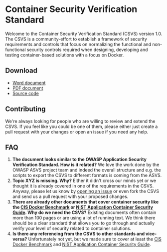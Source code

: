 # Container Security Verification Standard

Welcome to the Container Security Verification Standard (CSVS) version 1.0. The CSVS is a community-effort to establish a framework of security requirements and controls that focus on normalizing the functional and non-functional security controls required when designing, developing and testing container-based solutions with a focus on Docker.

## Download

* [Word document](https://github.com/OWASP/Container-Security-Verification-Standard/releases/download/v1.0/container_security_verification_standard_v1.0_en.docx)
* [PDF document](https://github.com/OWASP/Container-Security-Verification-Standard/releases/download/v1.0/container_security_verification_standard_v1.0_en.pdf)
* [Source code](https://github.com/OWASP/Container-Security-Verification-Standard)

## Contributing

We're always looking for people who are willing to review and extend the CSVS. If you feel like you could be one of them, please either just create a pull request with your changes or open an issue if you need any help.

## FAQ

1. **The document looks similar to the OWASP Application Security Verification Standard. How is it related?**
  We love the work done by the OWASP ASVS project team and indeed the overall structure and e.g. the scripts to export the CSVS to different formats is coming from the ASVS.
2. **Topic XYZ is missing. Why?**
  Either it didn't cross our minds yet or we thought it is already covered in one of the requirements in the CSVS. Anyway, please let us know by [opening an issue](https://github.com/OWASP/Container-Security-Verification-Standard/issues/new) or even fork the CSVS and send us a pull request with your proposed changes.
3. **There are already other documents that cover container security like the [CIS Docker Benchmark](https://www.cisecurity.org/benchmark/docker/) or [NIST Application Container Security Guide](https://nvlpubs.nist.gov/nistpubs/specialpublications/nist.sp.800-190.pdf). Why do we need the CSVS?**
  Existing documents often contain more than 100 pages or are using a lot of running text. We think there should be a clear standard that allows you to go through and actually verify your level of security related to container solutions.
4. **Is there any referencing from the CSVS to other standards and vice-versa?**
  Unfortunately not yet, but we made sure to cover at least the [CIS Docker Benchmark](https://www.cisecurity.org/benchmark/docker/) and [NIST Application Container Security Guide](https://nvlpubs.nist.gov/nistpubs/specialpublications/nist.sp.800-190.pdf).
